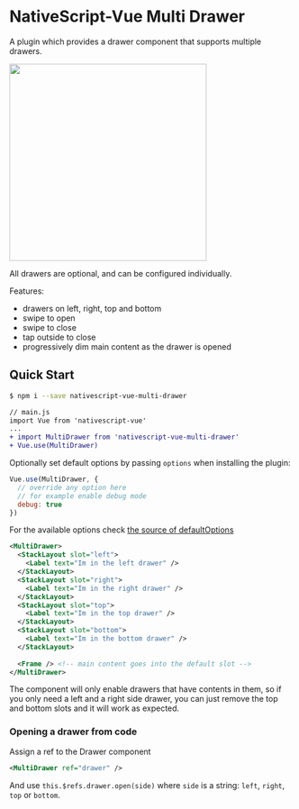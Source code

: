 # NativeScript-Vue Multi Drawer

A plugin which provides a drawer component that supports multiple drawers.

<img src="https://raw.githubusercontent.com/nativescript-vue/nativescript-vue-multi-drawer/master/multi-drawer-demo.gif" width="350">

All drawers are optional, and can be configured individually.

Features:
 * drawers on left, right, top and bottom
 * swipe to open
 * swipe to close
 * tap outside to close
 * progressively dim main content as the drawer is opened
 
 ## Quick Start
 
 ```bash
$ npm i --save nativescript-vue-multi-drawer
 ```
 

```diff
// main.js
import Vue from 'nativescript-vue'
...
+ import MultiDrawer from 'nativescript-vue-multi-drawer'
+ Vue.use(MultiDrawer)
```

Optionally set default options by passing `options` when installing the plugin:
```js
Vue.use(MultiDrawer, { 
  // override any option here
  // for example enable debug mode
  debug: true
})
```

For the available options check [the source of defaultOptions](https://github.com/nativescript-vue/nativescript-vue-multi-drawer/blob/98df9f4d342ebae12c761e45f4f23f68c15fb094/index.js#L5-L76)

```xml
<MultiDrawer>
  <StackLayout slot="left">
    <Label text="Im in the left drawer" />  
  </StackLayout>
  <StackLayout slot="right">
    <Label text="Im in the right drawer" />  
  </StackLayout>
  <StackLayout slot="top">
    <Label text="Im in the top drawer" />  
  </StackLayout>
  <StackLayout slot="bottom">
    <Label text="Im in the bottom drawer" />  
  </StackLayout>
  
  <Frame /> <!-- main content goes into the default slot -->
</MultiDrawer>
```

The component will only enable drawers that have contents in them, so if you only need a left and a right side drawer, you can just remove the top and bottom slots and it will work as expected.

### Opening a drawer from code

Assign a ref to the Drawer component
```xml
<MultiDrawer ref="drawer" />
```

And use `this.$refs.drawer.open(side)` where `side` is a string: `left`, `right`, `top` or `bottom`.
